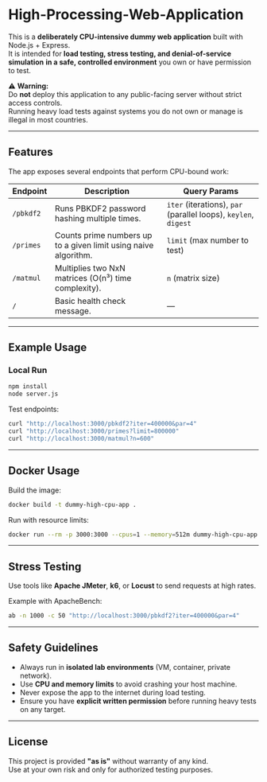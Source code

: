 # High-Processing-Web-Application

This is a **deliberately CPU-intensive dummy web application** built with Node.js + Express.  
It is intended for **load testing, stress testing, and denial-of-service simulation** **in a safe, controlled environment** you own or have permission to test.

⚠ **Warning:**  
Do **not** deploy this application to any public-facing server without strict access controls.  
Running heavy load tests against systems you do not own or manage is illegal in most countries.

---

## Features

The app exposes several endpoints that perform CPU-bound work:

| Endpoint   | Description                                                      | Query Params                                                   |
|------------|------------------------------------------------------------------|----------------------------------------------------------------|
| `/pbkdf2`  | Runs PBKDF2 password hashing multiple times.                     | `iter` (iterations), `par` (parallel loops), `keylen`, `digest`|
| `/primes`  | Counts prime numbers up to a given limit using naive algorithm.  | `limit` (max number to test)                                   |
| `/matmul`  | Multiplies two NxN matrices (O(n³) time complexity).             | `n` (matrix size)                                              |
| `/`        | Basic health check message.                                      | —                                                              |

---

## Example Usage

### Local Run
```bash
npm install
node server.js
```

Test endpoints:
```bash
curl "http://localhost:3000/pbkdf2?iter=400000&par=4"
curl "http://localhost:3000/primes?limit=800000"
curl "http://localhost:3000/matmul?n=600"
```

---

## Docker Usage

Build the image:
```bash
docker build -t dummy-high-cpu-app .
```

Run with resource limits:
```bash
docker run --rm -p 3000:3000 --cpus=1 --memory=512m dummy-high-cpu-app
```

---

## Stress Testing

Use tools like **Apache JMeter**, **k6**, or **Locust** to send requests at high rates.

Example with ApacheBench:
```bash
ab -n 1000 -c 50 "http://localhost:3000/pbkdf2?iter=400000&par=4"
```

---

## Safety Guidelines

- Always run in **isolated lab environments** (VM, container, private network).
- Use **CPU and memory limits** to avoid crashing your host machine.
- Never expose the app to the internet during load testing.
- Ensure you have **explicit written permission** before running heavy tests on any target.

---

## License

This project is provided **"as is"** without warranty of any kind.  
Use at your own risk and only for authorized testing purposes.
